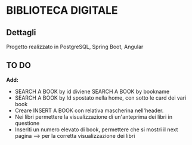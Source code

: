 # BIBLIOTECA DIGITALE

## Dettagli

Progetto realizzato in PostgreSQL, Spring Boot, Angular 

## TO DO

**Add:**
- SEARCH A BOOK by id diviene SEARCH A BOOK by bookname
- SEARCH A BOOK by Id spostato nella home, con sotto le card dei vari book
- Creare INSERT A BOOK con relativa mascherina nell'header.
- Nei libri permettere la visualizzazione di un'anteprima dei libri in questione
- Inseriti un numero elevato di book, permettere che si mostri
  il next pagina --> per la corretta visualizzazione dei libri 
